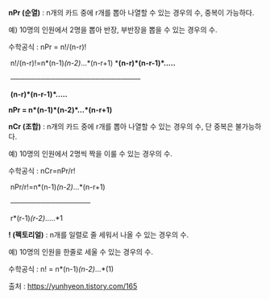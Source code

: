 **nPr (순열)** : n개의 카드 중에 r개를 뽑아 나열할 수 있는 경우의 수, 중복이 가능하다.

예) 10명의 인원에서 2명을 뽑아 반장, 부반장을 뽑을 수 있는 경우의 수.

수학공식 : nPr = n!/(n-r)!

​              n!/(n-r)!=n*(n-1)*(n-2)*...*(n-r+1) ***(n-r)\*(n-r-1)\*.....**

​             ──────────────────────────


​                                       **(n-r)\*(n-r-1)\*.....**


**nPr = n\*(n-1)\*(n-2)\*...\*(n-r+1)**



**nCr (조합)** : n개의 카드 중에 r개를 뽑아 나열할 수 있는 경우의 수, 단 중복은 불가능하다.

예) 10명의 인원에서 2명씩 짝을 이룰 수 있는 경우의 수.

수학공식 : nCr=nPr/r!


​                     nPr/r!=n*(n-1)*(n-2)*...*(n-r+1)

​                   ────────────────

​                              r*(r-1)*(r-2)*.....*1



**! (펙토리얼)** : n개를 일렬로 줄 세워서 나올 수 있는 경우의 수.

예) 10명의 인원을 한줄로 세울 수 있는 경우의 수.

수학공식 : n! = n*(n-1)*(n-2)*...*(1)



출처 : https://yunhyeon.tistory.com/165
